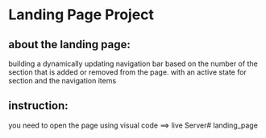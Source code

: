 # Landing Page Project


## about the landing page:

building a dynamically updating navigation bar based on the number of the section that is added or removed from the page.
with an active state for section and  the navigation items 


## instruction:
you need to open the page using  visual code ==> live Server# landing_page

